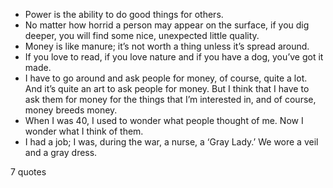  - Power is the ability to do good things for others.
 - No matter how horrid a person may appear on the surface, if you dig deeper, you will find some nice, unexpected little quality.
 - Money is like manure; it’s not worth a thing unless it’s spread around.
 - If you love to read, if you love nature and if you have a dog, you’ve got it made.
 - I have to go around and ask people for money, of course, quite a lot. And it’s quite an art to ask people for money. But I think that I have to ask them for money for the things that I’m interested in, and of course, money breeds money.
 - When I was 40, I used to wonder what people thought of me. Now I wonder what I think of them.
 - I had a job; I was, during the war, a nurse, a ‘Gray Lady.’ We wore a veil and a gray dress.

7 quotes